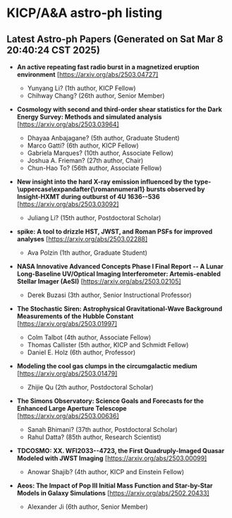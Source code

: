 # KICP/A&A astro-ph listing

## Latest Astro-ph Papers (Generated on Sat Mar  8 20:40:24 CST 2025)

- **An active repeating fast radio burst in a magnetized eruption environment**
[https://arxiv.org/abs/2503.04727]
  + Yunyang Li? (1th author, KICP Fellow)
  + Chihway Chang? (26th author, Senior Member)

- **Cosmology with second and third-order shear statistics for the Dark Energy Survey: Methods and simulated analysis**
[https://arxiv.org/abs/2503.03964]
  + Dhayaa Anbajagane? (5th author, Graduate Student)
  + Marco Gatti? (6th author, KICP Fellow)
  + Gabriela Marques? (10th author, Associate Fellow)
  + Joshua A. Frieman? (27th author, Chair)
  + Chun-Hao To? (56th author, Associate Fellow)

- **New insight into the hard X-ray emission influenced by the type-\uppercase\expandafter{\romannumeral1} bursts observed by Insight-HXMT during outburst of 4U 1636--536**
[https://arxiv.org/abs/2503.03092]
  + Juliang Li? (15th author, Postdoctoral Scholar)

- **spike: A tool to drizzle HST, JWST, and Roman PSFs for improved analyses**
[https://arxiv.org/abs/2503.02288]
  + Ava Polzin (1th author, Graduate Student)

- **NASA Innovative Advanced Concepts Phase I Final Report -- A Lunar Long-Baseline UV/Optical Imaging Interferometer: Artemis-enabled Stellar Imager (AeSI)**
[https://arxiv.org/abs/2503.02105]
  + Derek Buzasi (3th author, Senior Instructional Professor)

- **The Stochastic Siren: Astrophysical Gravitational-Wave Background Measurements of the Hubble Constant**
[https://arxiv.org/abs/2503.01997]
  + Colm Talbot (4th author, Associate Fellow)
  + Thomas Callister (5th author, KICP and Schmidt Fellow)
  + Daniel E. Holz (6th author, Professor)

- **Modeling the cool gas clumps in the circumgalactic medium**
[https://arxiv.org/abs/2503.01479]
  + Zhijie Qu (2th author, Postdoctoral Scholar)

- **The Simons Observatory: Science Goals and Forecasts for the Enhanced Large Aperture Telescope**
[https://arxiv.org/abs/2503.00636]
  + Sanah Bhimani? (37th author, Postdoctoral Scholar)
  + Rahul Datta? (85th author, Research Scientist)

- **TDCOSMO: XX. WFI2033--4723, the First Quadruply-Imaged Quasar Modeled with JWST Imaging**
[https://arxiv.org/abs/2503.00099]
  + Anowar Shajib? (4th author, KICP and Einstein Fellow)

- **Aeos: The Impact of Pop III Initial Mass Function and Star-by-Star Models in Galaxy Simulations**
[https://arxiv.org/abs/2502.20433]
  + Alexander Ji (6th author, Senior Member)

